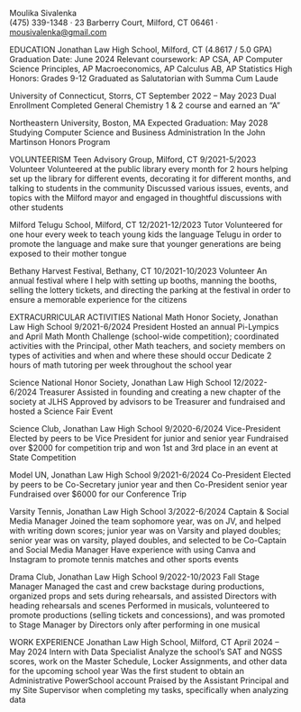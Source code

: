 Moulika Sivalenka 	
(475) 339-1348 · 23 Barberry Court, Milford, CT 06461 · mousivalenka@gmail.com    	

EDUCATION
Jonathan Law High School, Milford, CT  (4.8617 / 5.0 GPA) 		   Graduation Date: June 2024
Relevant coursework: AP CSA, AP Computer Science Principles, AP Macroeconomics, AP Calculus AB, AP Statistics 
High Honors: Grades 9-12
Graduated as Salutatorian with  Summa Cum Laude
 
University of Connecticut, Storrs, CT	      			                   September 2022 – May 2023
Dual Enrollment 
Completed General Chemistry 1 & 2 course and earned an “A”

Northeastern University, Boston, MA		   	           Expected Graduation: May 2028
Studying Computer Science and Business Administration
In the John Martinson Honors Program

VOLUNTEERISM
Teen Advisory Group, Milford, CT         	   				               9/2021-5/2023
Volunteer
Volunteered at the public library every month for 2 hours helping set up the library for different events, decorating it for different months, and talking to students in the community 
Discussed various issues, events, and topics with the Milford mayor and engaged in thoughtful discussions with other students

Milford Telugu School, Milford, CT	    	          				         12/2021-12/2023
Tutor
Volunteered for one hour every week to teach young kids the language Telugu in order to promote the language and make sure that younger generations are being exposed to their mother tongue

Bethany Harvest Festival, Bethany, CT	    	          		                          10/2021-10/2023
Volunteer
An annual festival where I help with setting up booths, manning the booths, selling the lottery tickets, and directing the parking at the festival in order to ensure a memorable experience for the citizens

EXTRACURRICULAR ACTIVITIES
National Math Honor Society, Jonathan Law High School	                                                9/2021-6/2024
President
Hosted an annual Pi-Lympics and April Math Month Challenge (school-wide competition); coordinated activities with the Principal, other Math teachers, and society members on types of activities and when and where these should occur
Dedicate 2 hours of math tutoring per week throughout the school year

Science National Honor Society, Jonathan Law High School	                                             12/2022-6/2024
Treasurer
Assisted in founding and creating a new chapter of the society at JLHS
Approved by advisors to be Treasurer and fundraised and hosted a Science Fair Event

Science Club, Jonathan Law High School	     		          	      	              9/2020-6/2024
Vice-President
Elected by peers to be Vice President for junior and senior year
Fundraised over $2000 for competition trip and won 1st and 3rd place in an event at State Competition

Model UN, Jonathan Law High School	     				                               9/2021-6/2024
Co-President 
Elected by peers to be Co-Secretary junior year and then Co-President senior year
Fundraised over $6000 for our Conference Trip 

Varsity Tennis, Jonathan Law High School    	          	          		                               3/2022-6/2024
Captain & Social Media Manager
Joined the team sophomore year, was on JV, and helped with writing down scores; junior year was on Varsity and played doubles; senior year was on varsity, played doubles, and selected to be Co-Captain and Social Media Manager 
Have experience with using Canva and Instagram to promote tennis matches and other sports events

Drama Club, Jonathan Law High School    	          	          	                               9/2022-10/2023
Fall Stage Manager
Managed the cast and crew backstage during productions, organized props and sets during rehearsals, and assisted Directors with heading rehearsals and scenes 
Performed in musicals, volunteered to promote productions (selling tickets and concessions), and was promoted to Stage Manager by Directors only after performing in one musical

WORK EXPERIENCE
Jonathan Law High School, Milford, CT	      	           		               April 2024 – May 2024
Intern with Data Specialist
Analyze the school’s SAT and NGSS scores, work on the Master Schedule, Locker Assignments, and other data for the upcoming school year
Was the first student to obtain an Administrative PowerSchool account
Praised by the Assistant Principal and my Site Supervisor when completing my tasks, specifically when analyzing data
